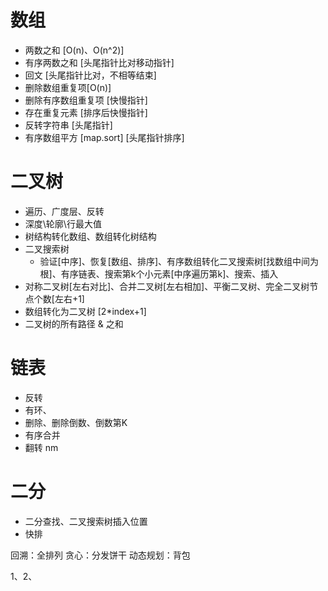 # 数组
- 两数之和 [O(n)、O(n^2)]
- 有序两数之和 [头尾指针比对移动指针]
- 回文 [头尾指针比对，不相等结束]
- 删除数组重复项[O(n)]
- 删除有序数组重复项 [快慢指针]
- 存在重复元素 [排序后快慢指针]
- 反转字符串 [头尾指针]
- 有序数组平方 [map.sort] [头尾指针排序]

# 二叉树

- 遍历、广度层、反转
- 深度\轮廓\行最大值
- 树结构转化数组、数组转化树结构
- 二叉搜索树
  - 验证[中序]、恢复[数组、排序]、有序数组转化二叉搜索树[找数组中间为根]、有序链表、搜索第k个小元素[中序遍历第k]、搜索、插入
- 对称二叉树[左右对比]、合并二叉树[左右相加]、平衡二叉树、完全二叉树节点个数[左右+1]
- 数组转化为二叉树 [2*index+1]
- 二叉树的所有路径 & 之和


# 链表

- 反转
- 有环、
- 删除、删除倒数、倒数第K
- 有序合并
- 翻转 nm

# 二分
  - 二分查找、二叉搜索树插入位置
  - 快排

回溯：全排列
贪心：分发饼干
动态规划：背包


1、2、